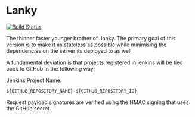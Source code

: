 # Lanky

[![Build Status](https://travis-ci.org/nfisher/lanky.svg)](https://travis-ci.org/nfisher/lanky)

The thinner faster younger brother of Janky. The primary goal of this version is to make it as stateless as possible while minimising the dependencies on the server its deployed to as well.

A fundamental deviation is that projects registered in jenkins will be tied back to GitHub in the following way;

Jenkins Project Name: 

```
${GITHUB_REPOSITORY_NAME}-${GITHUB_REPOSITORY_ID}
```

Request payload signatures are verified using the HMAC signing that uses the GitHub secret.
